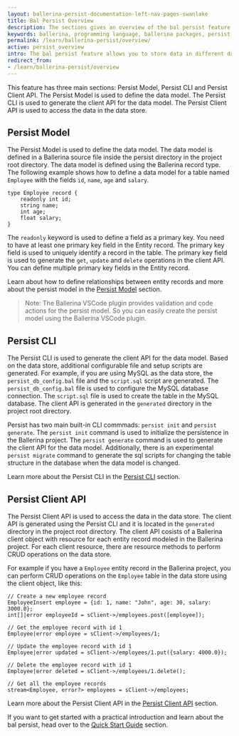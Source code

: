 ```yaml
---
layout: ballerina-persist-documentation-left-nav-pages-swanlake
title: Bal Persist Overview
description: The sections gives an overview of the bal persist feature.
keywords: ballerina, programming language, ballerina packages, persist, persist model, persist cli, persist client api
permalink: /learn/ballerina-persist/overview/
active: persist_overview
intro: The bal persist feature allows you to store data in different data stores and retrieve them when needed. A data store can be a database, a in-memory cache, or a file system. Ballerina supports the following data stores: In-memory table, MySQL, Google Sheets. The important point is you can use the same syntax to access data in all these data stores. So you don't need to learn different syntaxes to access data in different data stores.
redirect_from:
- /learn/ballerina-persist/overview
---
```


This feature has three main sections: Persist Model, Persist CLI and Persist Client API. The Persist Model is used to define the data model. The Persist CLI is used to generate the client API for the data model. The Persist Client API is used to access the data in the data store.

## Persist Model

The Persist Model is used to define the data model. The data model is defined in a Ballerina source file inside the persist directory in the project root directory. The data model is defined using the Ballerina record type. The following example shows how to define a data model for a table named `Employee` with the fields `id`, `name`, `age` and `salary`.

```ballerina
type Employee record {
    readonly int id;
    string name;
    int age;
    float salary;
}
```

The `readonly` keyword is used to define a field as a primary key. You need to have at least one primary key field in the Entity record. The primary key field is used to uniquely identify a record in the table. The primary key field is used to generate the `get`, `update` and `delete` operations in the client API. You can define multiple primary key fields in the Entity record.

Learn about how to define relationships between entity records and more about the persist model in the [Persist Model](persist-model.md) section.

> Note: The Ballerina VSCode plugin provides validation and code actions for the persist model. So you can easily create the persist model using the Ballerina VSCode plugin.

## Persist CLI

The Persist CLI is used to generate the client API for the data model. Based on the data store, additional configurable file and setup scripts are generated. For example, if you are using MySQL as the data store, the `persist_db_config.bal` file and the `script.sql` script are generated. The `persist_db_config.bal` file is used to configure the MySQL database connection. The `script.sql` file is used to create the table in the MySQL database. The client API is generated in the `generated` directory in the project root directory.

Persist has two main built-in CLI commmads: `persist init` and `persist generate`. The `persist init` command is used to initialize the persistence in the Ballerina project. The `persist generate` command is used to generate the client API for the data model. Additionally, there is an experimental `persist migrate` command to generate the sql scripts for changing the table structure in the database when the data model is changed.

Learn more about the Persist CLI in the [Persist CLI](persist-cli.md) section.

## Persist Client API

The Persist Client API is used to access the data in the data store. The client API is generated using the Persist CLI and it is located in the `generated` directory in the project root directory. The client API cosists of a Ballerina client object with resource for each entity record modeled in the Ballerina project. For each client resource, there are resource methods to perform CRUD operations on the data store.

For example if you have a `Employee` entity record in the Ballerina project, you can perform CRUD operations on the `Employee` table in the data store using the client object, like this:

```ballerina
// Create a new employee record
EmployeeInsert employee = {id: 1, name: "John", age: 30, salary: 3000.0};
int[]|error employeeId = sClient->/employees.post([employee]);

// Get the employee record with id 1
Employee|error employee = sClient->/employees/1;

// Update the employee record with id 1
Employee|error updated = sClient->/employees/1.put({salary: 4000.0});

// Delete the employee record with id 1
Employee|error deleted = sClient->/employees/1.delete();

// Get all the employee records
stream<Employee, error?> employees = sClient->/employees;
```

Learn more about the Persist Client API in the [Persist Client API](persist-client-api.md) section.

If you want to get started with a practical introduction and learn about the bal persist, head over to the [Quick Start Guide](quick-tour.md) section.